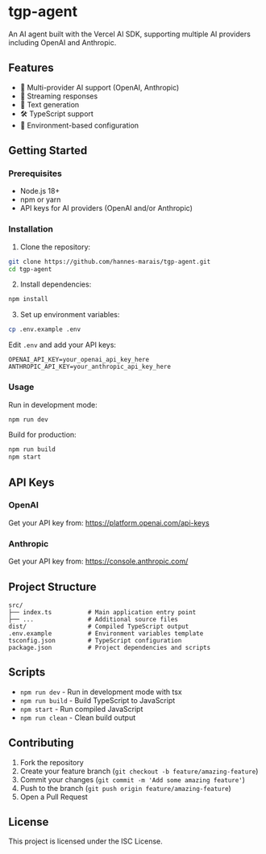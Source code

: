 # tgp-agent

An AI agent built with the Vercel AI SDK, supporting multiple AI providers including OpenAI and Anthropic.

## Features

- 🤖 Multi-provider AI support (OpenAI, Anthropic)
- 🔄 Streaming responses
- 📝 Text generation
- 🛠️ TypeScript support
- 🔐 Environment-based configuration

## Getting Started

### Prerequisites

- Node.js 18+ 
- npm or yarn
- API keys for AI providers (OpenAI and/or Anthropic)

### Installation

1. Clone the repository:
```bash
git clone https://github.com/hannes-marais/tgp-agent.git
cd tgp-agent
```

2. Install dependencies:
```bash
npm install
```

3. Set up environment variables:
```bash
cp .env.example .env
```

Edit `.env` and add your API keys:
```
OPENAI_API_KEY=your_openai_api_key_here
ANTHROPIC_API_KEY=your_anthropic_api_key_here
```

### Usage

Run in development mode:
```bash
npm run dev
```

Build for production:
```bash
npm run build
npm start
```

## API Keys

### OpenAI
Get your API key from: https://platform.openai.com/api-keys

### Anthropic
Get your API key from: https://console.anthropic.com/

## Project Structure

```
src/
├── index.ts          # Main application entry point
├── ...               # Additional source files
dist/                 # Compiled TypeScript output
.env.example          # Environment variables template
tsconfig.json         # TypeScript configuration
package.json          # Project dependencies and scripts
```

## Scripts

- `npm run dev` - Run in development mode with tsx
- `npm run build` - Build TypeScript to JavaScript
- `npm start` - Run compiled JavaScript
- `npm run clean` - Clean build output

## Contributing

1. Fork the repository
2. Create your feature branch (`git checkout -b feature/amazing-feature`)
3. Commit your changes (`git commit -m 'Add some amazing feature'`)
4. Push to the branch (`git push origin feature/amazing-feature`)
5. Open a Pull Request

## License

This project is licensed under the ISC License.
